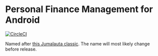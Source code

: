 # Personal Finance Management for Android

[![CircleCI](https://circleci.com/gh/superjohan/pfm/tree/develop.svg?style=svg)](https://circleci.com/gh/superjohan/pfm/tree/develop)

Named after [this Jumalauta classic](http://www.pouet.net/prod.php?which=22775). The name will most likely change before release.

